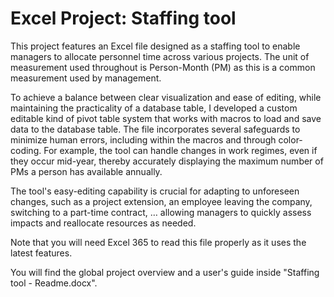 # Excel Project: Staffing tool

This project features an Excel file designed as a staffing tool to enable managers to allocate personnel time across various projects. The unit of measurement used throughout is Person-Month (PM) as this is a common measurement used by management. 

To achieve a balance between clear visualization and ease of editing, while maintaining the practicality of a database table, I developed a custom editable kind of pivot table system that works with macros to load and save data to the database table. 
The file incorporates several safeguards to minimize human errors, including within the macros and through color-coding. For example, the tool can handle changes in work regimes, even if they occur mid-year, thereby accurately displaying the maximum number of PMs a person has available annually. 

The tool's easy-editing capability is crucial for adapting to unforeseen changes, such as a project extension, an employee leaving the company, switching to a part-time contract, …  allowing managers to quickly assess impacts and reallocate resources as needed.

Note that you will need Excel 365 to read this file properly as it uses the latest features.

You will find the global project overview and a user's guide inside "Staffing tool - Readme.docx".
